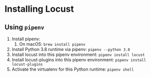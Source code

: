# Installing Locust

## Using `pipenv`

1. Install pipenv:
   1. On macOS: `brew install pipenv`
2. Install Python 3.8 runtime via pipenv: `pipenv --python 3.8`
3. Install locust into this pipenv environment: `pipenv install locust`
4. Install locust-plugins into this pipenv environment: `pipenv install locust-plugins`
5. Activate the virtualenv for this Python runtime: `pipenv shell` 